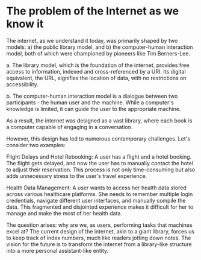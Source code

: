 # The problem of the Internet as we know it

The internet, as we understand it today, was primarily shaped by two models: a) the public library model, and b) the computer-human interaction model, both of which were championed by pioneers like Tim Berners-Lee.

a. The library model, which is the foundation of the internet, provides free access to information, indexed and cross-referenced by a URI. Its digital equivalent, the URL, signifies the location of data, with no restrictions on accessibility.

b. The computer-human interaction model is a dialogue between two participants - the human user and the machine. While a computer's knowledge is limited, it can guide the user to the appropriate machine.

As a result, the internet was designed as a vast library, where each book is a computer capable of engaging in a conversation.

However, this design has led to numerous contemporary challenges. Let's consider two examples:

Flight Delays and Hotel Rebooking: A user has a flight and a hotel booking. The flight gets delayed, and now the user has to manually contact the hotel to adjust their reservation. This process is not only time-consuming but also adds unnecessary stress to the user's travel experience.

Health Data Management: A user wants to access her health data stored across various healthcare platforms. She needs to remember multiple login credentials, navigate different user interfaces, and manually compile the data. This fragmented and disjointed experience makes it difficult for her to manage and make the most of her health data.

The question arises: why are we, as users, performing tasks that machines excel at? The current design of the internet, akin to a giant library, forces us to keep track of index numbers, much like readers jotting down notes. The vision for the future is to transform the internet from a library-like structure into a more personal assistant-like entity.
